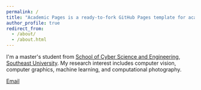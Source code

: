 ```yaml
---
permalink: /
title: "Academic Pages is a ready-to-fork GitHub Pages template for academic personal websites"
author_profile: true
redirect_from: 
  - /about/
  - /about.html
---
```

I'm a master's student from [School of Cyber Science and Engineering](https://cyber.seu.edu.cn/), [Southeast University](https://www.seu.edu.cn/). My research interest includes computer vision, computer graphics, machine learning, and computational photography.

[Email](mailto:220245501@seu.edu.cn) 
